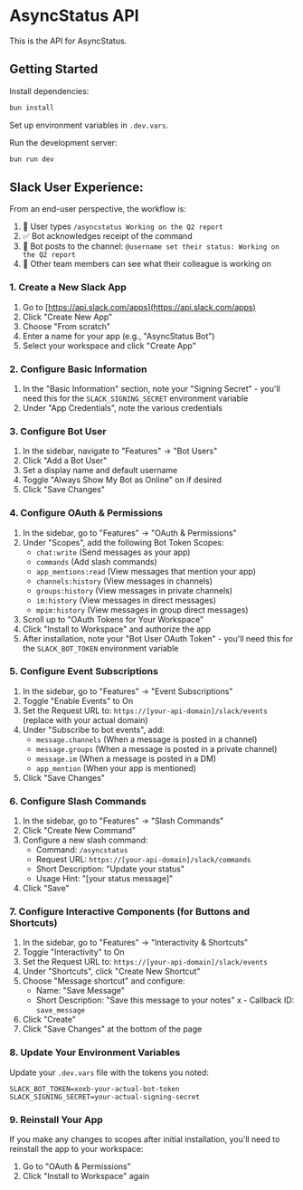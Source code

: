 # AsyncStatus API

This is the API for AsyncStatus.

## Getting Started

Install dependencies:

```bash
bun install
```

Set up environment variables in `.dev.vars`.

Run the development server:

```bash
bun run dev
```

## **Slack User Experience:**

From an end-user perspective, the workflow is:

1. 💬 User types `/asyncstatus Working on the Q2 report`
2. ✅ Bot acknowledges receipt of the command
3. 📣 Bot posts to the channel: `@username set their status: Working on the Q2 report`
4. 👀 Other team members can see what their colleague is working on

### 1. Create a New Slack App

1. Go to [https://api.slack.com/apps](https://api.slack.com/apps)
2. Click "Create New App"
3. Choose "From scratch"
4. Enter a name for your app (e.g., "AsyncStatus Bot")
5. Select your workspace and click "Create App"

### 2. Configure Basic Information

1. In the "Basic Information" section, note your "Signing Secret" - you'll need this for the `SLACK_SIGNING_SECRET` environment variable
2. Under "App Credentials", note the various credentials

### 3. Configure Bot User

1. In the sidebar, navigate to "Features" → "Bot Users"
2. Click "Add a Bot User"
3. Set a display name and default username
4. Toggle "Always Show My Bot as Online" on if desired
5. Click "Save Changes"

### 4. Configure OAuth & Permissions

1. In the sidebar, go to "Features" → "OAuth & Permissions"
2. Under "Scopes", add the following Bot Token Scopes:
   - `chat:write` (Send messages as your app)
   - `commands` (Add slash commands)
   - `app_mentions:read` (View messages that mention your app)
   - `channels:history` (View messages in channels)
   - `groups:history` (View messages in private channels)
   - `im:history` (View messages in direct messages)
   - `mpim:history` (View messages in group direct messages)
3. Scroll up to "OAuth Tokens for Your Workspace"
4. Click "Install to Workspace" and authorize the app
5. After installation, note your "Bot User OAuth Token" - you'll need this for the `SLACK_BOT_TOKEN` environment variable

### 5. Configure Event Subscriptions

1. In the sidebar, go to "Features" → "Event Subscriptions"
2. Toggle "Enable Events" to On
3. Set the Request URL to: `https://[your-api-domain]/slack/events` (replace with your actual domain)
4. Under "Subscribe to bot events", add:
   - `message.channels` (When a message is posted in a channel)
   - `message.groups` (When a message is posted in a private channel)
   - `message.im` (When a message is posted in a DM)
   - `app_mention` (When your app is mentioned)
5. Click "Save Changes"

### 6. Configure Slash Commands

1. In the sidebar, go to "Features" → "Slash Commands"
2. Click "Create New Command"
3. Configure a new slash command:
   - Command: `/asyncstatus`
   - Request URL: `https://[your-api-domain]/slack/commands`
   - Short Description: "Update your status"
   - Usage Hint: "[your status message]"
4. Click "Save"

### 7. Configure Interactive Components (for Buttons and Shortcuts)

1. In the sidebar, go to "Features" → "Interactivity & Shortcuts"
2. Toggle "Interactivity" to On
3. Set the Request URL to: `https://[your-api-domain]/slack/events`
4. Under "Shortcuts", click "Create New Shortcut"
5. Choose "Message shortcut" and configure:
   - Name: "Save Message"
   - Short Description: "Save this message to your notes"
x   - Callback ID: `save_message`
6. Click "Create"
7. Click "Save Changes" at the bottom of the page

### 8. Update Your Environment Variables

Update your `.dev.vars` file with the tokens you noted:

```
SLACK_BOT_TOKEN=xoxb-your-actual-bot-token
SLACK_SIGNING_SECRET=your-actual-signing-secret
```

### 9. Reinstall Your App

If you make any changes to scopes after initial installation, you'll need to reinstall the app to your workspace:

1. Go to "OAuth & Permissions"
2. Click "Install to Workspace" again 